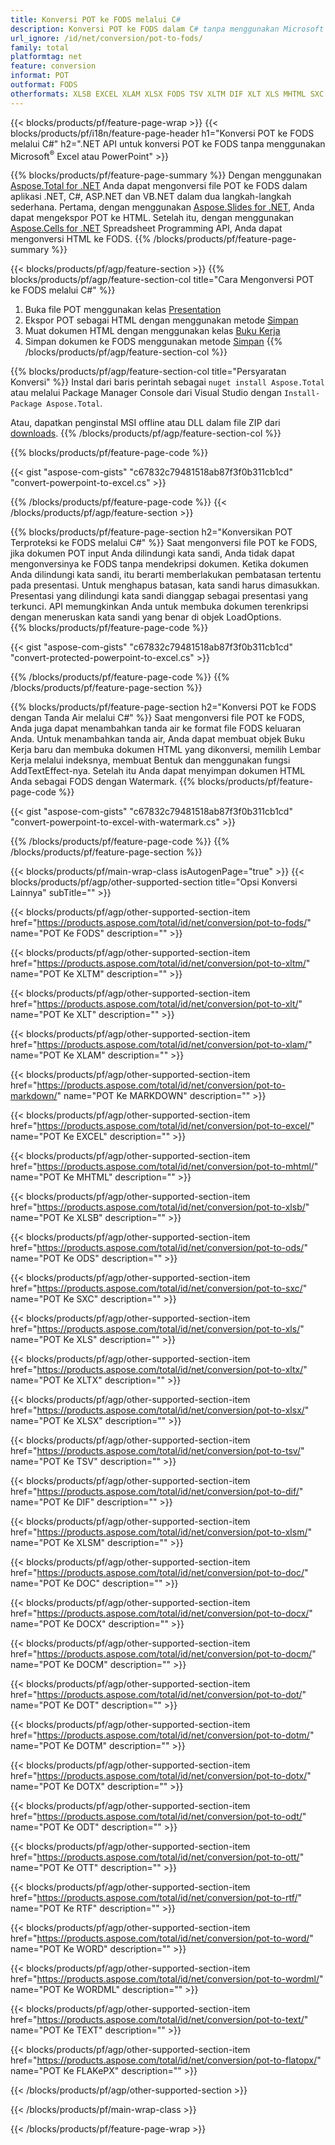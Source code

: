 ```yaml
---
title: Konversi POT ke FODS melalui C#
description: Konversi POT ke FODS dalam C# tanpa menggunakan Microsoft Excel atau Powerpoint
url_ignore: /id/net/conversion/pot-to-fods/
family: total
platformtag: net
feature: conversion
informat: POT
outformat: FODS
otherformats: XLSB EXCEL XLAM XLSX FODS TSV XLTM DIF XLT XLS MHTML SXC XLTX MARKDOWN XLSM ODS DOC DOCX DOCM DOT DOTM DOTX ODT OTT RTF WORD WORDML TEXT FLATOPX
---
```

{{< blocks/products/pf/feature-page-wrap >}}
{{< blocks/products/pf/i18n/feature-page-header h1="Konversi POT ke FODS melalui C#" h2=".NET API untuk konversi POT ke FODS tanpa menggunakan Microsoft<sup>&reg;</sup> Excel atau PowerPoint" >}}

{{% blocks/products/pf/feature-page-summary %}}
Dengan menggunakan [Aspose.Total for .NET](https://products.aspose.com/total/net/) Anda dapat mengonversi file POT ke FODS dalam aplikasi .NET, C#, ASP.NET dan VB.NET dalam dua langkah-langkah sederhana. Pertama, dengan menggunakan [Aspose.Slides for .NET](https://products.aspose.com/slides/net/), Anda dapat mengekspor POT ke HTML. Setelah itu, dengan menggunakan [Aspose.Cells for .NET](https://products.aspose.com/cells/net/) Spreadsheet Programming API, Anda dapat mengonversi HTML ke FODS.
{{% /blocks/products/pf/feature-page-summary  %}}

{{< blocks/products/pf/agp/feature-section >}}
{{% blocks/products/pf/agp/feature-section-col title="Cara Mengonversi POT ke FODS melalui C#" %}}
1. Buka file POT menggunakan kelas [Presentation](https://reference.aspose.com/slides/net/aspose.slides/presentation)
2. Ekspor POT sebagai HTML dengan menggunakan metode [Simpan](https://reference.aspose.com/slides/net/aspose.slides.presentation/save/methods/5)
3. Muat dokumen HTML dengan menggunakan kelas [Buku Kerja](https://reference.aspose.com/cells/net/aspose.cells/workbook)
4. Simpan dokumen ke FODS menggunakan metode [Simpan](https://reference.aspose.com/cells/net/aspose.cells.workbook/save/methods/4)
{{% /blocks/products/pf/agp/feature-section-col %}}

{{% blocks/products/pf/agp/feature-section-col title="Persyaratan Konversi" %}}
Instal dari baris perintah sebagai ```nuget install Aspose.Total``` atau melalui Package Manager Console dari Visual Studio dengan ```Install-Package Aspose.Total```.

Atau, dapatkan penginstal MSI offline atau DLL dalam file ZIP dari [downloads](https://releases.aspose.com/total/net).
{{% /blocks/products/pf/agp/feature-section-col %}}

{{% blocks/products/pf/feature-page-code %}}

{{< gist "aspose-com-gists" "c67832c79481518ab87f3f0b311cb1cd" "convert-powerpoint-to-excel.cs" >}}


{{% /blocks/products/pf/feature-page-code %}}
{{< /blocks/products/pf/agp/feature-section >}}

{{% blocks/products/pf/feature-page-section  h2="Konversikan POT Terproteksi ke FODS melalui C#" %}}
Saat mengonversi file POT ke FODS, jika dokumen POT input Anda dilindungi kata sandi, Anda tidak dapat mengonversinya ke FODS tanpa mendekripsi dokumen. Ketika dokumen Anda dilindungi kata sandi, itu berarti memberlakukan pembatasan tertentu pada presentasi. Untuk menghapus batasan, kata sandi harus dimasukkan. Presentasi yang dilindungi kata sandi dianggap sebagai presentasi yang terkunci. API memungkinkan Anda untuk membuka dokumen terenkripsi dengan meneruskan kata sandi yang benar di objek LoadOptions.  
{{% blocks/products/pf/feature-page-code %}}

{{< gist "aspose-com-gists" "c67832c79481518ab87f3f0b311cb1cd" "convert-protected-powerpoint-to-excel.cs" >}}

{{% /blocks/products/pf/feature-page-code  %}}
{{% /blocks/products/pf/feature-page-section %}}

{{% blocks/products/pf/feature-page-section  h2="Konversi POT ke FODS dengan Tanda Air melalui C#" %}}
Saat mengonversi file POT ke FODS, Anda juga dapat menambahkan tanda air ke format file FODS keluaran Anda. Untuk menambahkan tanda air, Anda dapat membuat objek Buku Kerja baru dan membuka dokumen HTML yang dikonversi, memilih Lembar Kerja melalui indeksnya, membuat Bentuk dan menggunakan fungsi AddTextEffect-nya. Setelah itu Anda dapat menyimpan dokumen HTML Anda sebagai FODS dengan Watermark. 
{{% blocks/products/pf/feature-page-code %}}

{{< gist "aspose-com-gists" "c67832c79481518ab87f3f0b311cb1cd" "convert-powerpoint-to-excel-with-watermark.cs" >}}

{{% /blocks/products/pf/feature-page-code  %}}
{{% /blocks/products/pf/feature-page-section %}}

{{< blocks/products/pf/main-wrap-class isAutogenPage="true" >}}
{{< blocks/products/pf/agp/other-supported-section title="Opsi Konversi Lainnya" subTitle="" >}}

{{< blocks/products/pf/agp/other-supported-section-item href="https://products.aspose.com/total/id/net/conversion/pot-to-fods/" name="POT Ke FODS" description="" >}}

{{< blocks/products/pf/agp/other-supported-section-item href="https://products.aspose.com/total/id/net/conversion/pot-to-xltm/" name="POT Ke XLTM" description="" >}}

{{< blocks/products/pf/agp/other-supported-section-item href="https://products.aspose.com/total/id/net/conversion/pot-to-xlt/" name="POT Ke XLT" description="" >}}

{{< blocks/products/pf/agp/other-supported-section-item href="https://products.aspose.com/total/id/net/conversion/pot-to-xlam/" name="POT Ke XLAM" description="" >}}

{{< blocks/products/pf/agp/other-supported-section-item href="https://products.aspose.com/total/id/net/conversion/pot-to-markdown/" name="POT Ke MARKDOWN" description="" >}}

{{< blocks/products/pf/agp/other-supported-section-item href="https://products.aspose.com/total/id/net/conversion/pot-to-excel/" name="POT Ke EXCEL" description="" >}}

{{< blocks/products/pf/agp/other-supported-section-item href="https://products.aspose.com/total/id/net/conversion/pot-to-mhtml/" name="POT Ke MHTML" description="" >}}

{{< blocks/products/pf/agp/other-supported-section-item href="https://products.aspose.com/total/id/net/conversion/pot-to-xlsb/" name="POT Ke XLSB" description="" >}}

{{< blocks/products/pf/agp/other-supported-section-item href="https://products.aspose.com/total/id/net/conversion/pot-to-ods/" name="POT Ke ODS" description="" >}}

{{< blocks/products/pf/agp/other-supported-section-item href="https://products.aspose.com/total/id/net/conversion/pot-to-sxc/" name="POT Ke SXC" description="" >}}

{{< blocks/products/pf/agp/other-supported-section-item href="https://products.aspose.com/total/id/net/conversion/pot-to-xls/" name="POT Ke XLS" description="" >}}

{{< blocks/products/pf/agp/other-supported-section-item href="https://products.aspose.com/total/id/net/conversion/pot-to-xltx/" name="POT Ke XLTX" description="" >}}

{{< blocks/products/pf/agp/other-supported-section-item href="https://products.aspose.com/total/id/net/conversion/pot-to-xlsx/" name="POT Ke XLSX" description="" >}}

{{< blocks/products/pf/agp/other-supported-section-item href="https://products.aspose.com/total/id/net/conversion/pot-to-tsv/" name="POT Ke TSV" description="" >}}

{{< blocks/products/pf/agp/other-supported-section-item href="https://products.aspose.com/total/id/net/conversion/pot-to-dif/" name="POT Ke DIF" description="" >}}

{{< blocks/products/pf/agp/other-supported-section-item href="https://products.aspose.com/total/id/net/conversion/pot-to-xlsm/" name="POT Ke XLSM" description="" >}}

{{< blocks/products/pf/agp/other-supported-section-item href="https://products.aspose.com/total/id/net/conversion/pot-to-doc/" name="POT Ke DOC" description="" >}}

{{< blocks/products/pf/agp/other-supported-section-item href="https://products.aspose.com/total/id/net/conversion/pot-to-docx/" name="POT Ke DOCX" description="" >}}

{{< blocks/products/pf/agp/other-supported-section-item href="https://products.aspose.com/total/id/net/conversion/pot-to-docm/" name="POT Ke DOCM" description="" >}}

{{< blocks/products/pf/agp/other-supported-section-item href="https://products.aspose.com/total/id/net/conversion/pot-to-dot/" name="POT Ke DOT" description="" >}}

{{< blocks/products/pf/agp/other-supported-section-item href="https://products.aspose.com/total/id/net/conversion/pot-to-dotm/" name="POT Ke DOTM" description="" >}}

{{< blocks/products/pf/agp/other-supported-section-item href="https://products.aspose.com/total/id/net/conversion/pot-to-dotx/" name="POT Ke DOTX" description="" >}}

{{< blocks/products/pf/agp/other-supported-section-item href="https://products.aspose.com/total/id/net/conversion/pot-to-odt/" name="POT Ke ODT" description="" >}}

{{< blocks/products/pf/agp/other-supported-section-item href="https://products.aspose.com/total/id/net/conversion/pot-to-ott/" name="POT Ke OTT" description="" >}}

{{< blocks/products/pf/agp/other-supported-section-item href="https://products.aspose.com/total/id/net/conversion/pot-to-rtf/" name="POT Ke RTF" description="" >}}

{{< blocks/products/pf/agp/other-supported-section-item href="https://products.aspose.com/total/id/net/conversion/pot-to-word/" name="POT Ke WORD" description="" >}}

{{< blocks/products/pf/agp/other-supported-section-item href="https://products.aspose.com/total/id/net/conversion/pot-to-wordml/" name="POT Ke WORDML" description="" >}}

{{< blocks/products/pf/agp/other-supported-section-item href="https://products.aspose.com/total/id/net/conversion/pot-to-text/" name="POT Ke TEXT" description="" >}}

{{< blocks/products/pf/agp/other-supported-section-item href="https://products.aspose.com/total/id/net/conversion/pot-to-flatopx/" name="POT Ke FLAKePX" description="" >}}



{{< /blocks/products/pf/agp/other-supported-section >}}

{{< /blocks/products/pf/main-wrap-class >}}

{{< /blocks/products/pf/feature-page-wrap >}}